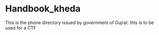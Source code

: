 # Handbook_kheda
This is the phone directory issued by government of Gujrat.  this is to be used for a CTF
